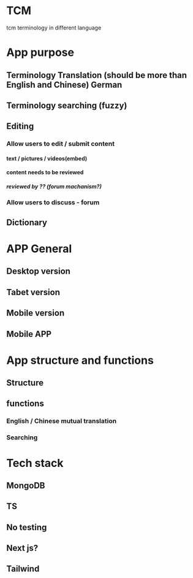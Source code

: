 # TCM 
tcm terminology in different language

# App purpose
## Terminology Translation (should be more than English and Chinese) German 
## Terminology searching (fuzzy)
## Editing
### Allow users to edit / submit content
#### text / pictures / videos(embed)
#### content needs to be reviewed 
##### reviewed by ?? (forum machanism?)
### Allow users to discuss - forum
## Dictionary

# APP General
## Desktop version
## Tabet version
## Mobile version 
## Mobile APP


# App structure and functions
## Structure
### 
## functions 
### English / Chinese mutual translation
### Searching 
### 

# Tech stack
## MongoDB
## TS
## No testing
## Next js?
## Tailwind
## 

